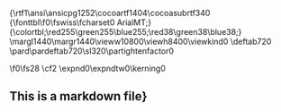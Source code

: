 {\rtf1\ansi\ansicpg1252\cocoartf1404\cocoasubrtf340
{\fonttbl\f0\fswiss\fcharset0 ArialMT;}
{\colortbl;\red255\green255\blue255;\red38\green38\blue38;}
\margl1440\margr1440\vieww10800\viewh8400\viewkind0
\deftab720
\pard\pardeftab720\sl320\partightenfactor0

\f0\fs28 \cf2 \expnd0\expndtw0\kerning0
## This is a markdown file}